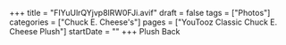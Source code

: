 +++
title = "FIYuUlrQYjvp8lRW0FJi.avif"
draft = false
tags = ["Photos"]
categories = ["Chuck E. Cheese's"]
pages = ["YouTooz Classic Chuck E. Cheese Plush"]
startDate = ""
+++
Plush Back
